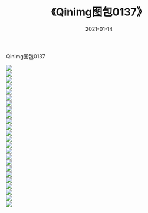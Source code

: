 ﻿---
layout: post
title:  《Qinimg图包0137》
date:   2021-01-14
img: http://imgx.orgx.ga/Qinimg图包/Qinimg图包0137/000.jpg
categories: [美女, 清纯, 唯美]
---

Qinimg图包0137

 ![](http://imgx.orgx.ga/Qinimg图包/Qinimg图包0137/001.jpg) <br>![](http://imgx.orgx.ga/Qinimg图包/Qinimg图包0137/002.jpg) <br>![](http://imgx.orgx.ga/Qinimg图包/Qinimg图包0137/003.jpg) <br>![](http://imgx.orgx.ga/Qinimg图包/Qinimg图包0137/004.jpg) <br>![](http://imgx.orgx.ga/Qinimg图包/Qinimg图包0137/005.jpg) <br>![](http://imgx.orgx.ga/Qinimg图包/Qinimg图包0137/006.jpg) <br>![](http://imgx.orgx.ga/Qinimg图包/Qinimg图包0137/007.jpg) <br>![](http://imgx.orgx.ga/Qinimg图包/Qinimg图包0137/008.jpg) <br>![](http://imgx.orgx.ga/Qinimg图包/Qinimg图包0137/009.jpg) <br>![](http://imgx.orgx.ga/Qinimg图包/Qinimg图包0137/010.jpg) <br>![](http://imgx.orgx.ga/Qinimg图包/Qinimg图包0137/011.jpg) <br>![](http://imgx.orgx.ga/Qinimg图包/Qinimg图包0137/012.jpg) <br>![](http://imgx.orgx.ga/Qinimg图包/Qinimg图包0137/013.jpg) <br>![](http://imgx.orgx.ga/Qinimg图包/Qinimg图包0137/014.jpg) <br>![](http://imgx.orgx.ga/Qinimg图包/Qinimg图包0137/015.jpg) <br>![](http://imgx.orgx.ga/Qinimg图包/Qinimg图包0137/016.jpg) <br>![](http://imgx.orgx.ga/Qinimg图包/Qinimg图包0137/017.jpg) <br>![](http://imgx.orgx.ga/Qinimg图包/Qinimg图包0137/018.jpg) <br>![](http://imgx.orgx.ga/Qinimg图包/Qinimg图包0137/019.jpg) <br>![](http://imgx.orgx.ga/Qinimg图包/Qinimg图包0137/020.jpg) <br>![](http://imgx.orgx.ga/Qinimg图包/Qinimg图包0137/021.jpg) <br>![](http://imgx.orgx.ga/Qinimg图包/Qinimg图包0137/022.jpg) <br>![](http://imgx.orgx.ga/Qinimg图包/Qinimg图包0137/023.jpg) <br>![](http://imgx.orgx.ga/Qinimg图包/Qinimg图包0137/024.jpg) <br>